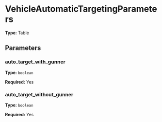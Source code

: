 # VehicleAutomaticTargetingParameters

**Type:** Table

## Parameters

### auto_target_with_gunner

**Type:** `boolean`

**Required:** Yes

### auto_target_without_gunner

**Type:** `boolean`

**Required:** Yes

